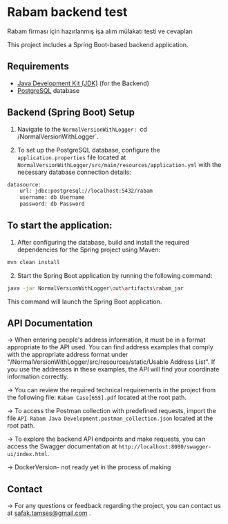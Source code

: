 # Rabam backend test
 Rabam firması için hazırlanmış işa alım mülakatı testi ve cevapları


This project includes a Spring Boot-based backend application.

## Requirements

- [Java Development Kit (JDK)](https://www.oracle.com/java/technologies/javase-downloads.html) (for the Backend)
- [PostgreSQL](https://www.postgresql.org/) database

## Backend (Spring Boot) Setup


1. Navigate to the `NormalVersionWithLogger: `cd /NormalVersionWithLogger`.

2. To set up the PostgreSQL database, configure the `application.properties` file located at `NormalVersionWithLogger/src/main/resources/application.yml` with the necessary database connection details:

```bash
datasource:
    url: jdbc:postgresql://localhost:5432/rabam
    username: db Username
    password: db Password
```

## To start the application:
1. After configuring the database, build and install the required dependencies for the Spring project using Maven:

```bash
mvn clean install
```

2. Start the Spring Boot application by running the following command:

```bash
java -jar NormalVersionWithLogger\out\artifacts\rabam_jar
```

This command will launch the Spring Boot application.

## API Documentation
->  When entering people's address information, it must be in a format appropriate to the API used. You can find address examples that comply with the appropriate address format under "/NormalVersionWithLogger/src/resources/static/Usable Address List". If you use the addresses in these examples, the API will find your coordinate information correctly.

->  You can review the required technical requirements in the project from the following file: `Rabam Case[655].pdf` located at the root path.

->  To access the Postman collection with predefined requests, import the file `API Rabam Java Development.postman_collection.json` located at the root path.

->  To explore the backend API endpoints and make requests, you can access the Swagger documentation at `http://localhost:8080/swagger-ui/index.html`.

->  DockerVersion- not ready yet in the process of making

## Contact

->  For any questions or feedback regarding the project, you can contact us at safak.tamses@gmail.com .


